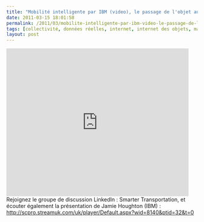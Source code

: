 ```yaml
---
title: "Mobilité intelligente par IBM (video), le passage de l'objet aux services"
date: 2011-03-15 18:01:58
permalink: /2011/03/mobilite-intelligente-par-ibm-video-le-passage-de-lobjet-aux-services.html
tags: [collectivité, données réelles, internet, internet des objets, management de la mobilité, open source, partage de la voirie, Pay as You Move]
layout: post
---
```


<p><iframe frameborder="0" height="390" src="http://www.youtube.com/embed/V2UDrG5RJ4U" title="YouTube video player" width="480"></iframe><br />Rejoignez le groupe de discussion LinkedIn : Smarter Transportation, et écouter également la présentation de Jamie Houghton (IBM) : <a href="http://scpro.streamuk.com/uk/player/Default.aspx?wid=8140&ptid=32&t=0">http://scpro.streamuk.com/uk/player/Default.aspx?wid=8140&ptid=32&t=0</a><br /> </p>
